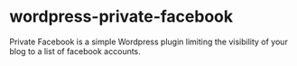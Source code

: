 wordpress-private-facebook
==========================

Private Facebook is a simple Wordpress plugin limiting the visibility of your blog to a list of facebook accounts.